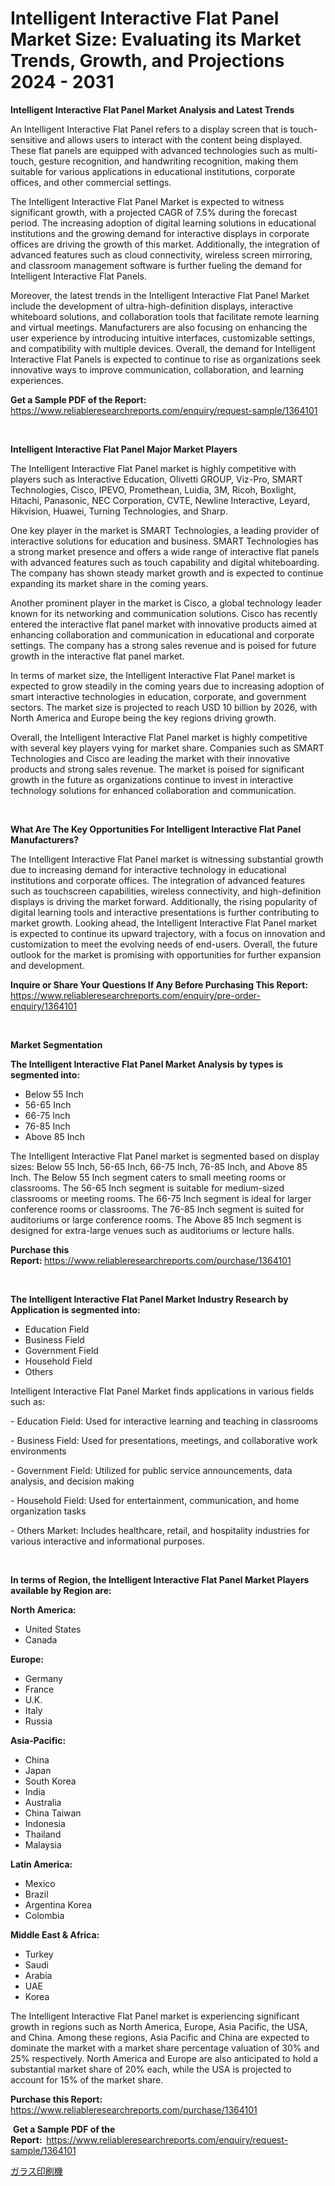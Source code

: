 <p><h1>Intelligent Interactive Flat Panel Market Size: Evaluating its Market Trends, Growth, and Projections 2024 - 2031</h1></p><p><strong>Intelligent Interactive Flat Panel Market Analysis and Latest Trends</strong></p>
<p><p>An Intelligent Interactive Flat Panel refers to a display screen that is touch-sensitive and allows users to interact with the content being displayed. These flat panels are equipped with advanced technologies such as multi-touch, gesture recognition, and handwriting recognition, making them suitable for various applications in educational institutions, corporate offices, and other commercial settings. </p><p>The Intelligent Interactive Flat Panel Market is expected to witness significant growth, with a projected CAGR of 7.5% during the forecast period. The increasing adoption of digital learning solutions in educational institutions and the growing demand for interactive displays in corporate offices are driving the growth of this market. Additionally, the integration of advanced features such as cloud connectivity, wireless screen mirroring, and classroom management software is further fueling the demand for Intelligent Interactive Flat Panels.</p><p>Moreover, the latest trends in the Intelligent Interactive Flat Panel Market include the development of ultra-high-definition displays, interactive whiteboard solutions, and collaboration tools that facilitate remote learning and virtual meetings. Manufacturers are also focusing on enhancing the user experience by introducing intuitive interfaces, customizable settings, and compatibility with multiple devices. Overall, the demand for Intelligent Interactive Flat Panels is expected to continue to rise as organizations seek innovative ways to improve communication, collaboration, and learning experiences.</p></p>
<p><strong>Get a Sample PDF of the Report:&nbsp;</strong> <a href="https://www.reliableresearchreports.com/enquiry/request-sample/1364101">https://www.reliableresearchreports.com/enquiry/request-sample/1364101</a></p>
<p>&nbsp;</p>
<p><strong>Intelligent Interactive Flat Panel Major Market Players</strong></p>
<p><p>The Intelligent Interactive Flat Panel market is highly competitive with players such as Interactive Education, Olivetti GROUP, Viz-Pro, SMART Technologies, Cisco, IPEVO, Promethean, Luidia, 3M, Ricoh, Boxlight, Hitachi, Panasonic, NEC Corporation, CVTE, Newline Interactive, Leyard, Hikvision, Huawei, Turning Technologies, and Sharp.</p><p>One key player in the market is SMART Technologies, a leading provider of interactive solutions for education and business. SMART Technologies has a strong market presence and offers a wide range of interactive flat panels with advanced features such as touch capability and digital whiteboarding. The company has shown steady market growth and is expected to continue expanding its market share in the coming years.</p><p>Another prominent player in the market is Cisco, a global technology leader known for its networking and communication solutions. Cisco has recently entered the interactive flat panel market with innovative products aimed at enhancing collaboration and communication in educational and corporate settings. The company has a strong sales revenue and is poised for future growth in the interactive flat panel market.</p><p>In terms of market size, the Intelligent Interactive Flat Panel market is expected to grow steadily in the coming years due to increasing adoption of smart interactive technologies in education, corporate, and government sectors. The market size is projected to reach USD 10 billion by 2026, with North America and Europe being the key regions driving growth.</p><p>Overall, the Intelligent Interactive Flat Panel market is highly competitive with several key players vying for market share. Companies such as SMART Technologies and Cisco are leading the market with their innovative products and strong sales revenue. The market is poised for significant growth in the future as organizations continue to invest in interactive technology solutions for enhanced collaboration and communication.</p></p>
<p>&nbsp;</p>
<p><strong>What Are The Key Opportunities For Intelligent Interactive Flat Panel Manufacturers?</strong></p>
<p><p>The Intelligent Interactive Flat Panel market is witnessing substantial growth due to increasing demand for interactive technology in educational institutions and corporate offices. The integration of advanced features such as touchscreen capabilities, wireless connectivity, and high-definition displays is driving the market forward. Additionally, the rising popularity of digital learning tools and interactive presentations is further contributing to market growth. Looking ahead, the Intelligent Interactive Flat Panel market is expected to continue its upward trajectory, with a focus on innovation and customization to meet the evolving needs of end-users. Overall, the future outlook for the market is promising with opportunities for further expansion and development.</p></p>
<p><strong>Inquire or Share Your Questions If Any Before Purchasing This Report:</strong> <a href="https://www.reliableresearchreports.com/enquiry/pre-order-enquiry/1364101">https://www.reliableresearchreports.com/enquiry/pre-order-enquiry/1364101</a></p>
<p>&nbsp;</p>
<p><strong>Market Segmentation</strong></p>
<p><strong>The Intelligent Interactive Flat Panel Market Analysis by types is segmented into:</strong></p>
<p><ul><li>Below 55 Inch</li><li>56-65 Inch</li><li>66-75 Inch</li><li>76-85 Inch</li><li>Above 85 Inch</li></ul></p>
<p><p>The Intelligent Interactive Flat Panel market is segmented based on display sizes: Below 55 Inch, 56-65 Inch, 66-75 Inch, 76-85 Inch, and Above 85 Inch. The Below 55 Inch segment caters to small meeting rooms or classrooms. The 56-65 Inch segment is suitable for medium-sized classrooms or meeting rooms. The 66-75 Inch segment is ideal for larger conference rooms or classrooms. The 76-85 Inch segment is suited for auditoriums or large conference rooms. The Above 85 Inch segment is designed for extra-large venues such as auditoriums or lecture halls.</p></p>
<p><strong>Purchase this Report:&nbsp;</strong><a href="https://www.reliableresearchreports.com/purchase/1364101">https://www.reliableresearchreports.com/purchase/1364101</a></p>
<p>&nbsp;</p>
<p><strong>The Intelligent Interactive Flat Panel Market Industry Research by Application is segmented into:</strong></p>
<p><ul><li>Education Field</li><li>Business Field</li><li>Government Field</li><li>Household Field</li><li>Others</li></ul></p>
<p><p>Intelligent Interactive Flat Panel Market finds applications in various fields such as:</p><p>- Education Field: Used for interactive learning and teaching in classrooms</p><p>- Business Field: Used for presentations, meetings, and collaborative work environments</p><p>- Government Field: Utilized for public service announcements, data analysis, and decision making</p><p>- Household Field: Used for entertainment, communication, and home organization tasks</p><p>- Others Market: Includes healthcare, retail, and hospitality industries for various interactive and informational purposes.</p></p>
<p>&nbsp;</p>
<p><strong>In terms of Region, the Intelligent Interactive Flat Panel Market Players available by Region are:</strong></p>
<p>
    <p> <strong> North America: </strong>
        <ul>
            <li>United States</li>
            <li>Canada</li>
        </ul>
        </p> 
    <p> <strong> Europe: </strong>
        <ul>
            <li>Germany</li>
            <li>France</li>
            <li>U.K.</li>
            <li>Italy</li>
            <li>Russia</li>
        </ul>
        </p> 
    <p> <strong> Asia-Pacific: </strong>
        <ul>
            <li>China</li>
            <li>Japan</li>
            <li>South Korea</li>
            <li>India</li>
            <li>Australia</li>
            <li>China Taiwan</li>
            <li>Indonesia</li>
            <li>Thailand</li>
            <li>Malaysia</li>
        </ul>
        </p> 
    <p> <strong> Latin America: </strong>
        <ul>
            <li>Mexico</li>
            <li>Brazil</li>
            <li>Argentina Korea</li>
            <li>Colombia</li>
        </ul>
        </p> 
    <p> <strong> Middle East & Africa: </strong>
        <ul>
            <li>Turkey</li>
            <li>Saudi</li>
            <li>Arabia</li>
            <li>UAE</li>
            <li>Korea</li>
        </ul>
    </p>
    </p>
<p><p>The Intelligent Interactive Flat Panel market is experiencing significant growth in regions such as North America, Europe, Asia Pacific, the USA, and China. Among these regions, Asia Pacific and China are expected to dominate the market with a market share percentage valuation of 30% and 25% respectively. North America and Europe are also anticipated to hold a substantial market share of 20% each, while the USA is projected to account for 15% of the market share.</p></p>
<p><strong>Purchase this Report: </strong><a href="https://www.reliableresearchreports.com/purchase/1364101">https://www.reliableresearchreports.com/purchase/1364101</a></p>
<p>&nbsp;<strong>Get a Sample PDF of the Report:&nbsp;&nbsp;</strong><a href="https://www.reliableresearchreports.com/enquiry/request-sample/1364101">https://www.reliableresearchreports.com/enquiry/request-sample/1364101</a></p>
<p><strong></strong></p>
<p><p><a href="https://github.com/lababdou/Market-Research-Report-List-3/blob/main/864353713703.md">ガラス印刷機</a></p></p>